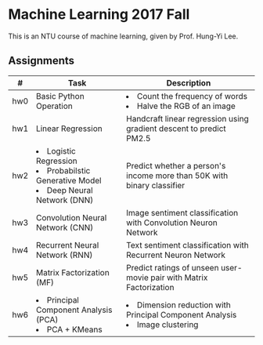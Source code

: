 # Machine Learning 2017 Fall
This is an NTU course of machine learning, given by Prof. Hung-Yi Lee.

## Assignments

| # | Task | Description |
|---|---|---|
| hw0 | Basic Python Operation | <li> Count the frequency of words <li> Halve the RGB of an image |
| hw1 | Linear Regression | Handcraft linear regression using gradient descent to predict PM2.5 |
| hw2 | <li> Logistic Regression <li> Probabilstic Generative Model <li> Deep Neural Network (DNN) | Predict whether a person's income more than 50K with binary classifier |
| hw3 | Convolution Neural Network (CNN) | Image sentiment classification with Convolution Neuron Network |
| hw4 | Recurrent Neural Network (RNN) | Text sentiment classification with Recurrent Neuron Network |
| hw5 | Matrix Factorization (MF) | Predict ratings of unseen user-movie pair with Matrix Factorization |
| hw6 | <li> Principal Component Analysis (PCA) <li> PCA + KMeans | <li> Dimension reduction with Principal Component Analysis <li> Image clustering |
